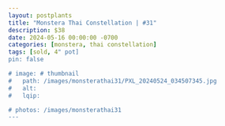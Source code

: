 ```yaml
---
layout: postplants
title: "Monstera Thai Constellation | #31"
description: $38
date: 2024-05-16 00:00:00 -0700
categories: [monstera, thai constellation]
tags: [sold, 4" pot]
pin: false

# image: # thumbnail
#   path: /images/monsterathai31/PXL_20240524_034507345.jpg
#   alt:
#   lqip:

# photos: /images/monsterathai31
---
```

